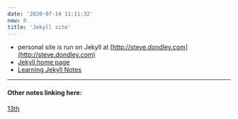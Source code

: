 ```yaml
---
date: '2020-07-14 11:11:32'
new: 0
title: 'Jekyll site'
---
```

* personal site is run on Jekyll at [http://steve.dondley.com](http://steve.dondley.com)
* [Jekyll home page](https://jekyllrb.com)
* [Learning Jekyll Notes](/Learning-Jekyll-Notes)

---
#### Other notes linking here:

[13th](/2020-07-13)

